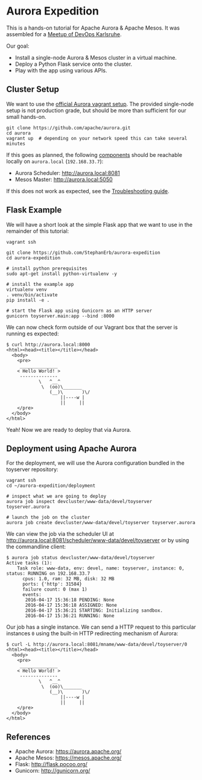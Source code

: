 # Aurora Expedition
This is a hands-on tutorial for Apache Aurora &amp; Apache Mesos. It was assembled for a [Meetup of DevOps Karlsruhe](http://www.meetup.com/DevOps-Karlsruhe-Meetup/events/229457000/).

Our goal:

* Install a single-node Aurora & Mesos cluster in a virtual machine.
* Deploy a Python Flask service onto the cluster.
* Play with the app using various APIs.


## Cluster Setup

We want to use the [official Aurora vagrant setup](https://github.com/apache/aurora/blob/master/docs/getting-started/vagrant.md).  The provided single-node setup is not production grade, but should be more than sufficient for our small hands-on.

    git clone https://github.com/apache/aurora.git
    cd aurora
    vagrant up  # depending on your network speed this can take several minutes


If this goes as planned, the following [components](https://github.com/apache/aurora/blob/rel/0.13.0/docs/getting-started/overview.md#components) should be reachable locally on `aurora.local` (`192.168.33.7`):

* Aurora Scheduler: http://aurora.local:8081
* Mesos Master: http://aurora.local:5050

If this does not work as expected, see the [Troubleshooting guide](https://github.com/apache/aurora/blob/rel/0.13.0/docs/getting-started/vagrant.md#troubleshooting).


## Flask Example

We will have a short look at the simple Flask app that we want to use in the remainder of this tutorial:

    vagrant ssh

    git clone https://github.com/StephanErb/aurora-expedition
    cd aurora-expedition

    # install python prerequisites
    sudo apt-get install python-virtualenv -y

    # install the example app
    virtualenv venv
    . venv/bin/activate
    pip install -e .

    # start the Flask app using Gunicorn as an HTTP server
    gunicorn toyserver.main:app --bind :8000


We can now check form outside of our Vagrant box that the server is running es expected:

    $ curl http://aurora.local:8000
    <html><head><title></title></head>
      <body>
        <pre>
         ______________
        < Hello World! >
         --------------
                \   ^__^
                 \  (oo)\_______
                    (__)\       )\/
                        ||----w |
                        ||     ||
        </pre>
      </body>
    </html>


Yeah! Now we are ready to deploy that via Aurora.


## Deployment using Apache Aurora

For the deployment, we will use the Aurora configuration bundled in the toyserver repository:

    vagrant ssh
    cd ~/aurora-expedition/deployment

    # inspect what we are going to deploy
    aurora job inspect devcluster/www-data/devel/toyserver toyserver.aurora

    # launch the job on the cluster
    aurora job create devcluster/www-data/devel/toyserver toyserver.aurora


We can view the job via the scheduler UI at http://aurora.local:8081/scheduler/www-data/devel/toyserver or by using the commandline client:

    $ aurora job status devcluster/www-data/devel/toyserver
    Active tasks (1):
        Task role: www-data, env: devel, name: toyserver, instance: 0, status: RUNNING on 192.168.33.7
          cpus: 1.0, ram: 32 MB, disk: 32 MB
          ports: {'http': 31584}
          failure count: 0 (max 1)
          events:
           2016-04-17 15:36:18 PENDING: None
           2016-04-17 15:36:18 ASSIGNED: None
           2016-04-17 15:36:21 STARTING: Initializing sandbox.
           2016-04-17 15:36:21 RUNNING: None


Our job has a single instance. We can send a HTTP request to this particular instances `0` using the built-in HTTP redirecting mechanism of Aurora:

    $ curl -L http://aurora.local:8081/mname/www-data/devel/toyserver/0
    <html><head><title></title></head>
      <body>
        <pre>
         ______________
        < Hello World! >
         --------------
                \   ^__^
                 \  (oo)\_______
                    (__)\       )\/
                        ||----w |
                        ||     ||
        </pre>
      </body>
    </html>





## References

* Apache Aurora: https://aurora.apache.org/
* Apache Mesos: https://mesos.apache.org/
* Flask: http://flask.pocoo.org/
* Gunicorn: http://gunicorn.org/
